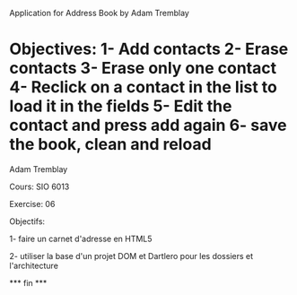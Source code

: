 
Application for Address Book by Adam Tremblay

Objectives:
1- Add contacts
2- Erase contacts
3- Erase only one contact
4- Reclick on a contact in the list to load it in the fields
5- Edit the contact and press add again
6- save the book, clean and reload
=======
Adam Tremblay

Cours: SIO 6013

Exercise: 06

Objectifs: 

1- faire un carnet d'adresse en HTML5

2- utiliser la base d'un projet DOM et Dartlero pour les dossiers et l'architecture


*** fin ***

